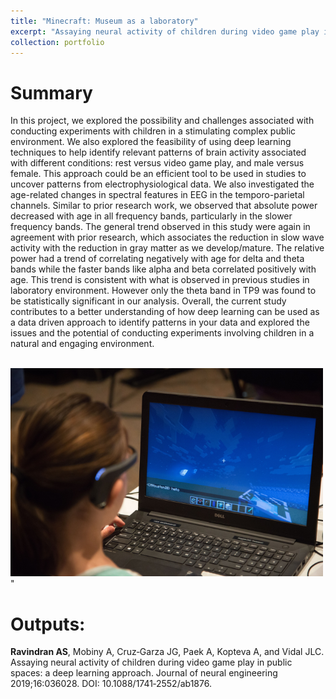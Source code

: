 ```yaml
---
title: "Minecraft: Museum as a laboratory"
excerpt: "Assaying neural activity of children during video game play in public spaces: a deep learning approach to uncover neural patterns in exploratory studies <br/><img src='/images/minecraft.PNG' width='500'/>"
collection: portfolio
---
```


# Summary
In this project, we explored the possibility and challenges
associated with conducting experiments with children in a
stimulating complex public environment. We also explored
the feasibility of using deep learning techniques to help identify
relevant patterns of brain activity associated with different
conditions: rest versus video game play, and male versus
female. This approach could be an efficient tool to be used
in studies to uncover patterns from electrophysiological data. We also investigated the age-related changes in spectral features
in EEG in the temporo-parietal channels. Similar to prior
research work, we observed that absolute power decreased
with age in all frequency bands, particularly in the slower
frequency bands. The general trend observed in
this study were again in agreement with prior research, which
associates the reduction in slow wave activity with the reduction
in gray matter as we develop/mature. The relative
power had a trend of correlating negatively with age for
delta and theta bands while the faster bands like alpha and
beta correlated positively with age. This trend is
consistent with what is observed in previous studies in laboratory environment. However
only the theta band in TP9 was found to be statistically significant
in our analysis. Overall, the current
study contributes to a better understanding of how deep
learning can be used as a data driven approach to identify patterns
in your data and explored the issues and the potential
of conducting experiments involving children in a natural
and engaging environment.

<br/><img src='/images/minecraft.PNG' width='500'/>"

# Outputs:
**Ravindran AS**, Mobiny A, Cruz‐Garza JG, Paek A, Kopteva A, and Vidal JLC. Assaying neural activity of
children during video game play in public spaces: a deep learning approach. Journal of neural engineering
2019;16:036028. DOI: 10.1088/1741‐2552/ab1876.


